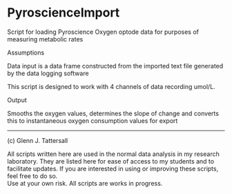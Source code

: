 # PyroscienceImport
Script for loading Pyroscience Oxygen optode data for purposes of measuring metabolic rates

Assumptions

Data input is a data frame constructed from the imported text file generated by
the data logging software

This script is designed to work with 4 channels of data recording umol/L.

Output

Smooths the oxygen values, determines the slope of change and converts this to 
instantaneous oxygen consumption values for export

______

(c) Glenn J. Tattersall

All scripts written here are used in the normal data analysis in my research laboratory. 
They are listed here for ease of access to my students and to facilitate updates.
If you are interested in using or improving these scripts, feel free to do so.  
Use at your own risk.  All scripts are works in progress.
